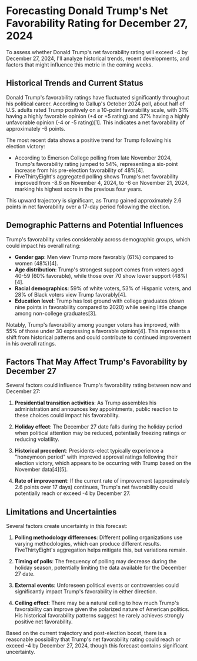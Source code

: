 # Forecasting Donald Trump's Net Favorability Rating for December 27, 2024

To assess whether Donald Trump's net favorability rating will exceed -4 by December 27, 2024, I'll analyze historical trends, recent developments, and factors that might influence this metric in the coming weeks.

## Historical Trends and Current Status

Donald Trump's favorability ratings have fluctuated significantly throughout his political career. According to Gallup's October 2024 poll, about half of U.S. adults rated Trump positively on a 10-point favorability scale, with 31% having a highly favorable opinion (+4 or +5 rating) and 37% having a highly unfavorable opinion (-4 or -5 rating)[1]. This indicates a net favorability of approximately -6 points.

The most recent data shows a positive trend for Trump following his election victory:

- According to Emerson College polling from late November 2024, Trump's favorability rating jumped to 54%, representing a six-point increase from his pre-election favorability of 48%[4].
- FiveThirtyEight's aggregated polling shows Trump's net favorability improved from -8.6 on November 4, 2024, to -6 on November 21, 2024, marking his highest score in the previous four years.

This upward trajectory is significant, as Trump gained approximately 2.6 points in net favorability over a 17-day period following the election.

## Demographic Patterns and Potential Influences

Trump's favorability varies considerably across demographic groups, which could impact his overall rating:

- **Gender gap**: Men view Trump more favorably (61%) compared to women (48%)[4].
- **Age distribution**: Trump's strongest support comes from voters aged 40-59 (60% favorable), while those over 70 show lower support (48%)[4].
- **Racial demographics**: 59% of white voters, 53% of Hispanic voters, and 28% of Black voters view Trump favorably[4].
- **Education level**: Trump has lost ground with college graduates (down nine points in favorability compared to 2020) while seeing little change among non-college graduates[3].

Notably, Trump's favorability among younger voters has improved, with 55% of those under 30 expressing a favorable opinion[4]. This represents a shift from historical patterns and could contribute to continued improvement in his overall ratings.

## Factors That May Affect Trump's Favorability by December 27

Several factors could influence Trump's favorability rating between now and December 27:

1. **Presidential transition activities**: As Trump assembles his administration and announces key appointments, public reaction to these choices could impact his favorability.

2. **Holiday effect**: The December 27 date falls during the holiday period when political attention may be reduced, potentially freezing ratings or reducing volatility.

3. **Historical precedent**: Presidents-elect typically experience a "honeymoon period" with improved approval ratings following their election victory, which appears to be occurring with Trump based on the November data[4][5].

4. **Rate of improvement**: If the current rate of improvement (approximately 2.6 points over 17 days) continues, Trump's net favorability could potentially reach or exceed -4 by December 27.

## Limitations and Uncertainties

Several factors create uncertainty in this forecast:

1. **Polling methodology differences**: Different polling organizations use varying methodologies, which can produce different results. FiveThirtyEight's aggregation helps mitigate this, but variations remain.

2. **Timing of polls**: The frequency of polling may decrease during the holiday season, potentially limiting the data available for the December 27 date.

3. **External events**: Unforeseen political events or controversies could significantly impact Trump's favorability in either direction.

4. **Ceiling effect**: There may be a natural ceiling to how much Trump's favorability can improve given the polarized nature of American politics. His historical favorability patterns suggest he rarely achieves strongly positive net favorability.

Based on the current trajectory and post-election boost, there is a reasonable possibility that Trump's net favorability rating could reach or exceed -4 by December 27, 2024, though this forecast contains significant uncertainty.